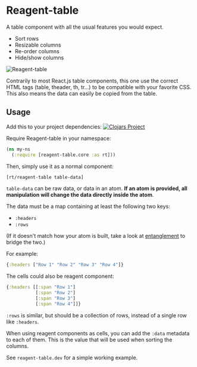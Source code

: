 Reagent-table
=========

A table component with all the usual features you would expect.

- Sort rows
- Resizable columns
- Re-order columns
- Hide/show columns


<img src="https://raw.githubusercontent.com/Frozenlock/reagent-table/master/reagent-table.gif"
	alt="Reagent-table"/>


Contrarily to most React.js table components, this one use the correct
HTML tags (table, theader, th, tr...) to be compatible with your
favorite CSS. This also means the data can easily be copied from the
table.



## Usage

Add this to your project dependencies:
[![Clojars Project](http://clojars.org/org.clojars.frozenlock/reagent-table/latest-version.svg)](http://clojars.org/org.clojars.frozenlock/reagent-table)

Require Reagent-table in your namespace:
```clj
(ns my-ns
  (:require [reagent-table.core :as rt]))
```

Then, simply use it as a normal component:
```clj
[rt/reagent-table table-data]
```

`table-data` can be raw data, or data in an atom. **If an atom is
provided, all manipulation will change the data directly inside the atom**.

The data must be a map containing at least the following two keys:
- `:headers`
- `:rows`

(If it doesn't match how your atom is built, take a look at
[entanglement](https://github.com/Frozenlock/entanglement) to bridge
the two.)

For example:
```clj
{:headers ["Row 1" "Row 2" "Row 3" "Row 4"]}
```

The cells could also be reagent component:
```clj
{:headers [[:span "Row 1"]
	       [:span "Row 2"]
		   [:span "Row 3"]
		   [:span "Row 4"]]}
```

`:rows` is similar, but should be a collection of rows, instead of a single row like `:headers`.

When using reagent components as cells, you can add the `:data`
metadata to each of them. This is the value that will be used when
sorting the columns.


See `reagent-table.dev` for a simple working example.



